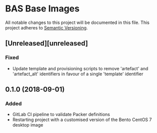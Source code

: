 # BAS Base Images

All notable changes to this project will be documented in this file.
This project adheres to [Semantic Versioning](http://semver.org/spec/v2.0.0.html).

## [Unreleased][unreleased]

### Fixed

* Update template and provisioning scripts to remove 'artefact' and 'artefact_alt' identifiers in favour of a single 'template' identifier

## 0.1.0 (2018-09-01)

### Added

* GitLab CI pipeline to validate Packer definitions
* Restarting project with a customised version of the Bento CentOS 7 desktop image
